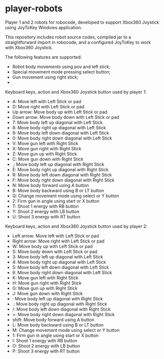 # player-robots
 Player 1 and 2 robots for robocode, developed to support Xbox360 Joystick using JoyToKey Windows application.
 
 This repository includes robot source codes, compiled jar to a straightforward import in robocode, and a configured JoyToKey to work with Xbox360 Joystick.
 
 The following features are supported:
 
 * Robot body movements using pov and left stick;
 * Special movement mode pressing select button;
 * Gun movement using right stick;
 * 
 
Keyboard keys, action and Xbox360 Joystick button used by player 1: 

 * A: Move left with Left Stick or pad
 * D: Move right with Left Stick or pad
 * Up arrow: Move body up with Left Stick or pad
 * Down arrow: Move body down with Left Stick or pad
 * 7: Move body left up diagonal with Left Stick
 * 8: Move body right up diagonal with Left Stick
 * 9: Move body left down diagonal with Left Stick
 * 0: Move body right down diagonal with Left Stick
 * V: Move gun left with Right Stick
 * X: Move gun right with Right Stick
 * Z: Move gun up with Right Stick
 * C: Move gun down with Right Stick
 * ,: Move body left up diagonal with Right Stick
 * E: Move body right up diagonal with Right Stick
 * R: Move body left down diagonal with Right Stick
 * F: Move body right down diagonal with Right Stick
 * N: Move body forward using A button
 * B: Move body backward using B or LT button
 * Q: Change movement mode using select or Y button
 * 2: Firm gun in angle using start or X button
 * T: Shoot 1 energy with RB button
 * Y: Shoot 2 energy with LB button
 * U: Shoot 3 energy with RT button

Keyboard keys, action and Xbox360 Joystick button used by player 2: 

 * Left arrow: Move left with Left Stick or pad
 * Right arrow: Move right with Left Stick or pad
 * W: Move body up with Left Stick or pad
 * S: Move body down with Left Stick or pad
 * 3: Move body left up diagonal with Left Stick
 * 4: Move body right up diagonal with Left Stick
 * 5: Move body left down diagonal with Left Stick
 * 6: Move body right down diagonal with Left Stick
 * K: Move gun left with Right Stick
 * H: Move gun right with Right Stick
 * G: Move gun up with Right Stick
 * J: Move gun down with Right Stick
 * \: Move body left up diagonal with Right Stick
 * .: Move body right up diagonal with Right Stick
 * /: Move body left down diagonal with Right Stick
 * =: Move body right down diagonal with Right Stick
 * shift: Move body forward using A button
 * L: Move body backward using B or LT button
 * M: Change movement mode using select or Y button
 * 1: Firm gun in angle using start or X button
 * I: Shoot 1 energy with RB button
 * O: Shoot 2 energy with LB button
 * P: Shoot 3 energy with RT button
